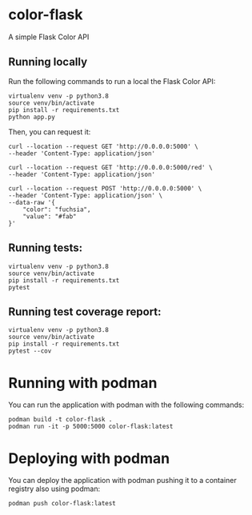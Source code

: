 # color-flask

A simple Flask Color API

## Running locally
Run the following commands to run a local the Flask Color API:
```
virtualenv venv -p python3.8
source venv/bin/activate
pip install -r requirements.txt
python app.py
```

Then, you can request it:
```
curl --location --request GET 'http://0.0.0.0:5000' \
--header 'Content-Type: application/json'
```

```
curl --location --request GET 'http://0.0.0.0:5000/red' \
--header 'Content-Type: application/json'
```

```
curl --location --request POST 'http://0.0.0.0:5000' \
--header 'Content-Type: application/json' \
--data-raw '{
    "color": "fuchsia",
    "value": "#fab"
}'
```

## Running tests:
```
virtualenv venv -p python3.8
source venv/bin/activate
pip install -r requirements.txt
pytest
```

## Running test coverage report:
```
virtualenv venv -p python3.8
source venv/bin/activate
pip install -r requirements.txt
pytest --cov
```

# Running with podman

You can run the application with podman with the following commands:

```
podman build -t color-flask .
podman run -it -p 5000:5000 color-flask:latest
```

# Deploying with podman

You can deploy the application with podman pushing it to a container registry also using podman:

```
podman push color-flask:latest
```

